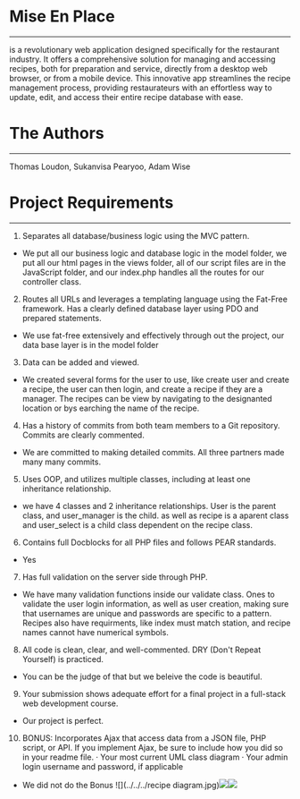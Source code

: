 
# Mise En Place
___
is a revolutionary web application designed specifically for the restaurant industry. It offers a comprehensive solution for managing and accessing recipes, both for preparation and service, directly from a desktop web browser, or from a mobile device. This innovative app streamlines the recipe management process, providing restaurateurs with an effortless way to update, edit, and access their entire recipe database with ease.
# The Authors
___
Thomas Loudon, Sukanvisa Pearyoo, Adam Wise

# Project Requirements
___
1. Separates all database/business logic using the MVC pattern.
* We put all our business logic and database logic in the model folder, we put all our html pages in the views folder, all of our script files are in the JavaScript folder, and our index.php handles all the routes for our controller class.

2. Routes all URLs and leverages a templating language using the Fat-Free framework. Has a clearly defined database layer using PDO and prepared statements.
* We use fat-free extensively and effectively through out the project, our data base layer is in the  model folder

3. Data can be added and viewed.
* We created several forms for the user to use, like create user and create a recipe, the user can then login, and create a recipe if they are a manager. The recipes can be view by navigating to the designanted location or bys earching the name of the recipe.

4. Has a history of commits from both team members to a Git repository. Commits are clearly commented.
* We are committed to making detailed commits. All three partners made many many commits.

5. Uses OOP, and utilizes multiple classes, including at least one inheritance relationship.
* we have 4 classes and 2 inheritance relationships. User is the parent class, and user_manager is the child. as well as recipe is a aparent class and user_select is a child class dependent on the recipe class.

6. Contains full Docblocks for all PHP files and follows PEAR standards.
* Yes

7. Has full validation on the server side through PHP.
* We have many validation functions inside our validate class. Ones to validate the user login information, as well as user creation, making sure that usernames are unique and passwords are specific to a pattern. Recipes also have requirments, like index must match station, and recipe names cannot have numerical symbols.

8. All code is clean, clear, and well-commented. DRY (Don't Repeat Yourself) is practiced.
* You can be the judge of that but we beleive the code is beautiful.

9. Your submission shows adequate effort for a final project in a full-stack web development course.
* Our project is perfect.

10. BONUS:  Incorporates Ajax that access data from a JSON file, PHP script, or API. If you implement Ajax, be sure to include how you did so in your readme file.
 ·       Your most current UML class diagram
 ·       Your admin login username and password, if applicable
*  We did not do the Bonus
![](../../../recipe diagram.jpg)![](../../../recipe-userSelectDiagram.jpg)![](../../../DatabaseRelationships.png)